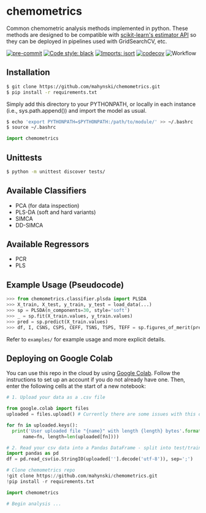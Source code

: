 chemometrics
============
Common chemometric analysis methods implemented in python.  These methods are designed to be compatible with [scikit-learn's estimator API](https://scikit-learn.org/stable/developers/develop.html) so they can be deployed in pipelines used with GridSearchCV, etc.

[![pre-commit](https://img.shields.io/badge/pre--commit-enabled-brightgreen?logo=pre-commit&logoColor=white)](https://github.com/pre-commit/pre-commit)
[![Code style: black](https://img.shields.io/badge/code%20style-black-000000.svg)](https://github.com/psf/black)
[![Imports: isort](https://img.shields.io/badge/%20imports-isort-%231674b1?style=flat&labelColor=ef8336)](https://pycqa.github.io/isort/)
[![codecov](https://codecov.io/gh/mahynski/chemometrics/branch/main/graph/badge.svg?token=YSLBQ33C7F)](https://codecov.io/gh/mahynski/chemometrics)
![Workflow](https://github.com/mahynski/chemometrics/actions/workflows/python-app.yml/badge.svg?branch=main)

## Installation

~~~ bash
$ git clone https://github.com/mahynski/chemometrics.git
$ pip install -r requirements.txt
~~~

Simply add this directory to your PYTHONPATH, or locally in each instance (i.e., sys.path.append()) and import the model as usual.

~~~ bash
$ echo 'export PYTHONPATH=$PYTHONPATH:/path/to/module/' >> ~/.bashrc
$ source ~/.bashrc
~~~

~~~ python
import chemometrics
~~~

## Unittests
~~~ bash
$ python -m unittest discover tests/
~~~

## Available Classifiers
* PCA (for data inspection)
* PLS-DA (soft and hard variants)
* SIMCA
* DD-SIMCA

## Available Regressors
* PCR
* PLS

## Example Usage (Pseudocode)
~~~ python
>>> from chemometrics.classifier.plsda import PLSDA
>>> X_train, X_test, y_train, y_test = load_data(...)
>>> sp = PLSDA(n_components=30, style='soft')
>>> _ = sp.fit(X_train.values, y_train.values)
>>> pred = sp.predict(X_train.values)
>>> df, I, CSNS, CSPS, CEFF, TSNS, TSPS, TEFF = sp.figures_of_merit(pred, y_train.values)
~~~

Refer to `examples/` for example usage and more explicit details.

## Deploying on Google Colab

You can use this repo in the cloud by using [Google Colab](https://colab.research.google.com).
Follow the instructions to set up an account if you do not already have one.
Then, enter the following cells at the start of a new notebook:

~~~python
# 1. Upload your data as a .csv file

from google.colab import files
uploaded = files.upload() # Currently there are some issues with this on Firefox

for fn in uploaded.keys():
  print('User uploaded file "{name}" with length {length} bytes'.format(
      name=fn, length=len(uploaded[fn])))
~~~

~~~python
# 2. Read your csv data into a Pandas DataFrame - split into test/train later
import pandas as pd
df = pd.read_csv(io.StringIO(uploaded[''].decode('utf-8')), sep=';')
~~~

~~~python
# Clone chemometrics repo
!git clone https://github.com/mahynski/chemometrics.git
!pip install -r requirements.txt
~~~~

~~~python
import chemometrics

# Begin analysis ...
~~~
